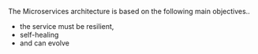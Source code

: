 The Microservices architecture is based on the following main objectives.. 

* the service must be resilient, 
* self-healing 
* and can evolve
